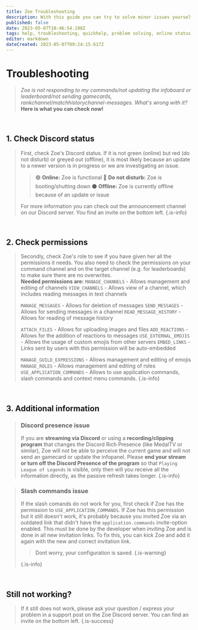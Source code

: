 ```yaml
---
title: Zoe Troubleshooting
description: With this guide you can try to solve minor issues yourself.
published: false
date: 2023-05-07T10:46:54.198Z
tags: help, troubleshooting, quickhelp, problem solving, online status, permissions
editor: markdown
dateCreated: 2023-05-07T09:24:15.617Z
---
```


# Troubleshooting

> *Zoe is not responding to my commands/not updating the infoboard or leaderboard/not sending gamecards,  rankchannel/matchhistorychannel-messages. What's wrong with it?*
> **Here is what you can check now!**

<br>

## 1. Check Discord status
> First, check Zoe's Discord status. If it is not green (online) but red (do not disturb) or greyed out (offline), it is most likely because an update to a newer version is in progress or we are investigating an issue.
> >🟢 **Online:** Zoe is functional
> >🔴 **Do not disturb:** Zoe is booting/shutting down
> >⚫ **Offline:** Zoe is currently offline because of an update or issue
><pr>
>
> For more information you can check out the announcement channel on our Discord server. You find an invite on the bottom left.
>{.is-info}
  
<br>

## 2. Check permissions
>Secondly, check Zoe's role to see if you have given her all the permissions it needs. You also need to check the permissions on your command channel and on the target channel (e.g. for leaderboards) to make sure there are no overwrites. <br>
> **Needed permissions are:**
>`MANAGE_CHANNELS` -  Allows management and editing of channels
>`VIEW_CHANNELS` - Allows view of a channel, which includes reading messages in text channels
>
>`MANAGE_MESSAGES` - Allows for deletion of  messages
>`SEND_MESSAGES` - Allows for sending messages in a channel
>`READ_MESSAGE_HISTORY` - Allows for reading of message history
>
>`ATTACH_FILES` - Allows for uploading images and files
>`ADD_REACTIONS` - Allows for the addition of reactions to messages
>`USE_EXTERNAL_EMOJIS` - Allows the usage of custom emojis from other servers
>`EMBED_LINKS` - Links sent by users with this permission will be auto-embedded
>
>`MANAGE_GUILD_EXPRESSIONS` - Allows management and editing of emojis
>`MANAGE_ROLES` - Allows management and editing of roles
>`USE_APPLICATION_COMMANDS` - Allows to use application commands, slash commands and context menu commands.
>{.is-info}
  
<br>

## 3. Additional information
> ### Discord presence issue
>If you are **streaming via Discord** or using a **recording/clipping program** that changes the Discord Rich Presence (like MedalTV or similar), Zoe will not be able to perceive the current game and will not send an gamecard or update the infopanel.
Please **end your stream or turn off the Discord Presence of the program** so that `Playing League of Legends` is visible, only then will you receive all the information directly, as the passive refresh takes longer.
>{.is-info}
  
> ### Slash commands issue
>If the slash comands do not work for you, first check if Zoe has the permission to `USE_APPLICATION_COMMANDS`. If Zoe has this permission but it still doesn't work, it's probably because you invited Zoe via an outdated link that didn't have the `application.commands` invite-option enabled. This must be done by the developer when inviting Zoe and is done in all new invitation links. 
To fix this, you can kick Zoe and add it again with the new and correct invitation link. 
> >Dont worry, your configuration is saved. {.is-warning} 
>
>{.is-info}
 
  <br>
  
## Still not working?
>If it still does not work, please ask your question / express your problem in a support post on the Zoe Discord server. You can find an invite on the bottom left.
>{.is-success}

